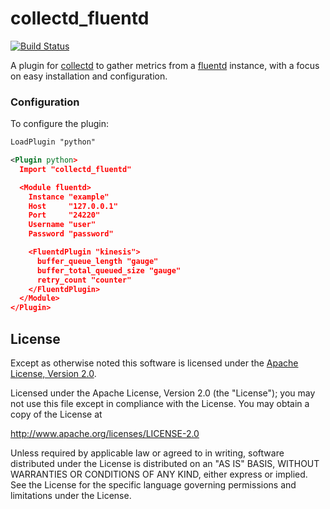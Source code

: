 # collectd_fluentd

[![Build Status](https://travis-ci.org/acquia/collectd_fluentd.svg?branch=master)](https://travis-ci.org/acquia/collectd_fluentd)

A plugin for [collectd](http://www.collectd.org) to gather metrics from a [fluentd](http://www.fluentd.org) instance, with a
focus on easy installation and configuration.

### Configuration
To configure the plugin:

```xml
LoadPlugin "python"

<Plugin python>
  Import "collectd_fluentd"

  <Module fluentd>
    Instance "example"
    Host     "127.0.0.1"
    Port     "24220"
    Username "user"
    Password "password"

    <FluentdPlugin "kinesis">
      buffer_queue_length "gauge"
      buffer_total_queued_size "gauge"
      retry_count "counter"
    </FluentdPlugin>
  </Module>
</Plugin>
```

License
-------
Except as otherwise noted this software is licensed under the [Apache License, Version 2.0](http://www.apache.org/licenses/LICENSE-2.0.html).

Licensed under the Apache License, Version 2.0 (the "License");
you may not use this file except in compliance with the License.
You may obtain a copy of the License at

  http://www.apache.org/licenses/LICENSE-2.0

Unless required by applicable law or agreed to in writing, software
distributed under the License is distributed on an "AS IS" BASIS,
WITHOUT WARRANTIES OR CONDITIONS OF ANY KIND, either express or implied.
See the License for the specific language governing permissions and
limitations under the License.
